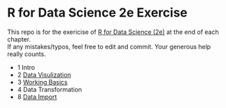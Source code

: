 # R for Data Science 2e Exercise
This repo is for the exericise of [R for Data Science (2e)](https://r4ds.hadley.nz/) at the end of each chapter. <br>
If any mistakes/typos, feel free to edit and commit. Your generous help really counts.
- 1  Intro
- 2  [Data Visulization](https://github.com/Jessica0410/R-for-Data-Science-2e-Exercise-Solution/tree/c78f06d73b11965a2296a3291e605f8dda8ca74f/Chp2)
- 3 [Working Basics](https://github.com/Jessica0410/R-for-Data-Science-2e-Exercise-Solution/tree/main/Chp3)
- 4 Data Transformation
- 8 [Data Import]()
